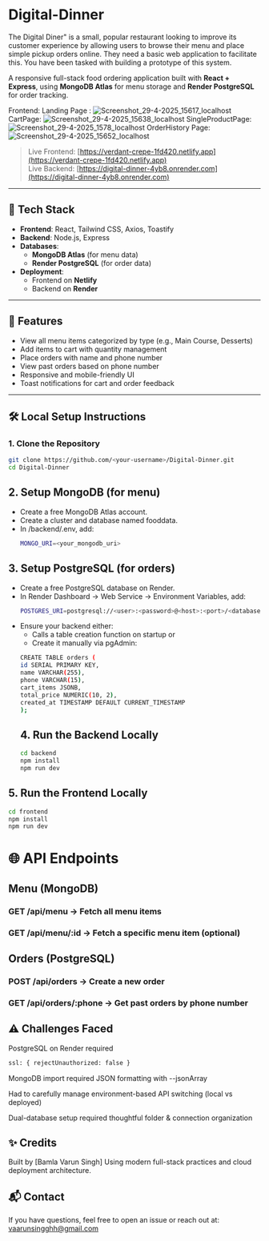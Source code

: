 # Digital-Dinner
The Digital Diner" is a small, popular restaurant looking to improve its customer experience by allowing users to browse their menu and place simple pickup orders online. They need a basic web application to facilitate this. You have been tasked with building a prototype of this system.

A responsive full-stack food ordering application built with **React + Express**, using **MongoDB Atlas** for menu storage and **Render PostgreSQL** for order tracking.

Frontend:
Landing Page : ![Screenshot_29-4-2025_15617_localhost](https://github.com/user-attachments/assets/df25647d-ac0b-447c-a80b-295f01be623f)
CartPage: ![Screenshot_29-4-2025_15638_localhost](https://github.com/user-attachments/assets/e31e7e91-8392-4307-bc19-dea9ec401caf)
SingleProductPage: ![Screenshot_29-4-2025_1578_localhost](https://github.com/user-attachments/assets/43aa7be6-a4d1-413d-a389-a1757b5e2173)
OrderHistory Page: ![Screenshot_29-4-2025_15652_localhost](https://github.com/user-attachments/assets/90afa21a-b920-4379-b27e-0bc503c155eb)

> Live Frontend: [https://verdant-crepe-1fd420.netlify.app](https://verdant-crepe-1fd420.netlify.app)  
> Live Backend: [https://digital-dinner-4yb8.onrender.com](https://digital-dinner-4yb8.onrender.com)

---

## 🔧 Tech Stack

- **Frontend**: React, Tailwind CSS, Axios, Toastify
- **Backend**: Node.js, Express
- **Databases**:
  - **MongoDB Atlas** (for menu data)
  - **Render PostgreSQL** (for order data)
- **Deployment**:
  - Frontend on **Netlify**
  - Backend on **Render**
    
---

## 🚀 Features

- View all menu items categorized by type (e.g., Main Course, Desserts)
- Add items to cart with quantity management
- Place orders with name and phone number
- View past orders based on phone number
- Responsive and mobile-friendly UI
- Toast notifications for cart and order feedback


---

## 🛠️ Local Setup Instructions

### 1. Clone the Repository

```bash
git clone https://github.com/<your-username>/Digital-Dinner.git
cd Digital-Dinner
```
## 2. Setup MongoDB (for menu)

- Create a free MongoDB Atlas account.
- Create a cluster and database named fooddata.
- In /backend/.env, add:
  ```bash
  MONGO_URI=<your_mongodb_uri>
  ```

## 3. Setup PostgreSQL (for orders)
- Create a free PostgreSQL database on Render.
- In Render Dashboard → Web Service → Environment Variables, add:
    ```bash
  POSTGRES_URI=postgresql://<user>:<password>@<host>:<port>/<database>
  ```
- Ensure your backend either:
  - Calls a table creation function on startup or
  - Create it manually via pgAdmin:
  ```bash
  CREATE TABLE orders (
  id SERIAL PRIMARY KEY,
  name VARCHAR(255),
  phone VARCHAR(15),
  cart_items JSONB,
  total_price NUMERIC(10, 2),
  created_at TIMESTAMP DEFAULT CURRENT_TIMESTAMP
  );
  ```
  ## 4. Run the Backend Locally
  ```bash
  cd backend
  npm install
  npm run dev
  ```
## 5. Run the Frontend Locally
```bash
cd frontend
npm install
npm run dev
```
# 🌐 API Endpoints

  ## Menu (MongoDB)
  ### GET /api/menu → Fetch all menu items
  ### GET /api/menu/:id → Fetch a specific menu item (optional)

  ## Orders (PostgreSQL)
  ### POST /api/orders → Create a new order
  ### GET /api/orders/:phone → Get past orders by phone number

## ⚠️ Challenges Faced

PostgreSQL on Render required 
```bash 
ssl: { rejectUnauthorized: false }
```
MongoDB import required JSON formatting with --jsonArray

Had to carefully manage environment-based API switching (local vs deployed)

Dual-database setup required thoughtful folder & connection organization

## ✨ Credits
Built by [Bamla Varun Singh]
Using modern full-stack practices and cloud deployment architecture.

## 📬 Contact
If you have questions, feel free to open an issue or reach out at:
vaarunsingghh@gmail.com
  
